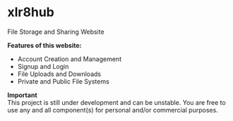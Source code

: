# xlr8hub
File Storage and Sharing Website

**Features of this website:**
- Account Creation and Management
- Signup and Login
- File Uploads and Downloads
- Private and Public File Systems

**Important**\
This project is still under development and can be unstable. You are free to use any and all component(s) for personal and/or commercial purposes.
